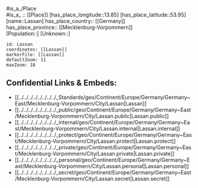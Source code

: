 ﻿---
location: [53.95,13.85] 
mapzoom: [7,12] 
mapmarker: city 
type: City
tags:
- geo/City


SpocWebEntityId: 31859
isDeleted: false
confidential: public

---
#is_a_/Place  
#is_a_ :: [[Place]] 
[has_place_longitude::13.85] 
[has_place_latitude::53.95] 
[name::Lassan] 
has_place_country:: [[Germany]]  
has_place_province:: [[Mecklenburg-Vorpommern]]  
[Population::] 
[Unknown::] 


```leaflet
id: Lassan
coordinates: [[Lassan]] 
markerFile: [[Lassan]] 
defaultZoom: 11 
maxZoom: 18
```


## Confidential Links & Embeds: 
- [[../../../../../../../../_Standards/geo/Continent/Europe/Germany/Germany~East/Mecklenburg-Vorpommern/City/Lassan|Lassan]] 
- [[../../../../../../../../_public/geo/Continent/Europe/Germany/Germany~East/Mecklenburg-Vorpommern/City/Lassan.public|Lassan.public]] 
- [[../../../../../../../../_internal/geo/Continent/Europe/Germany/Germany~East/Mecklenburg-Vorpommern/City/Lassan.internal|Lassan.internal]] 
- [[../../../../../../../../_protect/geo/Continent/Europe/Germany/Germany~East/Mecklenburg-Vorpommern/City/Lassan.protect|Lassan.protect]] 
- [[../../../../../../../../_private/geo/Continent/Europe/Germany/Germany~East/Mecklenburg-Vorpommern/City/Lassan.private|Lassan.private]] 
- [[../../../../../../../../_personal/geo/Continent/Europe/Germany/Germany~East/Mecklenburg-Vorpommern/City/Lassan.personal|Lassan.personal]] 
- [[../../../../../../../../_secret/geo/Continent/Europe/Germany/Germany~East/Mecklenburg-Vorpommern/City/Lassan.secret|Lassan.secret]] 
